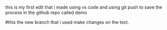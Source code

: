 this is my first edit that i made using vs code and using git push to save the process in the github repo called demo

#this the new branch that i used make changes on the text.
